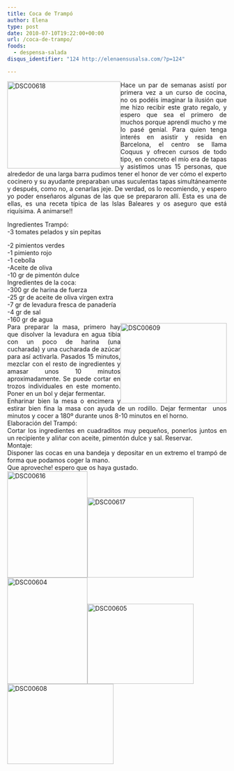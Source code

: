```yaml
---
title: Coca de Trampó
author: Elena
type: post
date: 2010-07-10T19:22:00+00:00
url: /coca-de-trampo/
foods:
  - despensa-salada
disqus_identifier: "124 http://elenaensusalsa.com/?p=124"

---
```

[<img align="left" alt="DSC00618" border="0" height="200" src="http://elenaensusalsa.com/wp-content/uploads/2010/07/DSC00618_thumb-5B7-5D.jpg" style="border-bottom: 0px; border-left: 0px; border-right: 0px; border-top: 0px; display: inline; margin-left: 0px; margin-right: 0px;" title="DSC00618" width="260" />][1] 

<div align="justify">
  Hace un par de semanas asistí por primera vez a un curso de cocina, no os podéis imaginar la ilusión que me hizo recibir este grato regalo, y espero que sea el primero de muchos porque aprendí mucho y me lo pasé genial. Para quien tenga interés en asistir y resida en Barcelona, el centro se llama Coquus y ofrecen cursos de todo tipo, en concreto el mío era de tapas y asistimos unas 15 personas, que alrededor de una larga barra pudimos tener el honor de ver cómo el experto cocinero y su ayudante preparaban unas suculentas tapas simultáneamente y después, como no, a cenarlas jeje. De verdad, os lo recomiendo, y espero yo poder enseñaros algunas de las que se prepararon allí. Esta es una de ellas, es una receta típica de las Islas Baleares y os aseguro que está riquísima. A animarse!!
</div>

Ingredientes Trampó:  
-3 tomates pelados y sin pepitas

<div align="justify">
  -2 pimientos verdes
</div>

<div align="justify">
  -1 pimiento rojo
</div>

<div align="justify">
  -1 cebolla
</div>

<div align="justify">
  -Aceite de oliva
</div>

<div align="justify">
  -10 gr de pimentón dulce
</div>

<div align="justify">
  Ingredientes de la coca:
</div>

<div align="justify">
  -300 gr de harina de fuerza
</div>

<div align="justify">
  -25 gr de aceite de oliva virgen extra
</div>

<div align="justify">
  -7 gr de levadura fresca de panadería
</div>

<div align="justify">
  -4 gr de sal
</div>

<div align="justify">
  -160 gr de agua
</div>

<div align="justify">
  <a href="http://elenaensusalsa.com/wp-content/uploads/2010/07/DSC00609_thumb-5B1-5D.jpg"><img align="right" alt="DSC00609" border="0" height="184" src="http://elenaensusalsa.com/wp-content/uploads/2010/07/DSC00609_thumb-5B1-5D.jpg" style="border-bottom: 0px; border-left: 0px; border-right: 0px; border-top: 0px; display: inline; margin-left: 0px; margin-right: 0px;" title="DSC00609" width="244" /></a> Para preparar la masa, primero hay que disolver la levadura en agua tibia con un poco de harina (una cucharada) y una cucharada de azúcar para así activarla. Pasados 15 minutos, mezclar con el resto de ingredientes y amasar unos 10 minutos aproximadamente. Se puede cortar en trozos individuales en este momento. Poner en un bol y dejar fermentar.
</div>

<div align="justify">
  Enharinar bien la mesa o encimera y estirar bien fina la masa con ayuda de un rodillo. Dejar fermentar&nbsp; unos minutos y cocer a 180º durante unos 8-10 minutos en el horno.
</div>

<div align="justify">
  Elaboración del Trampó:
</div>

<div align="justify">
  Cortar los ingredientes en cuadraditos muy pequeños, ponerlos juntos en un recipiente y aliñar con aceite, pimentón dulce y sal. Reservar.
</div>

<div align="justify">
  Montaje:
</div>

<div align="justify">
  Disponer las cocas en una bandeja y depositar en un extremo el trampó de forma que podamos coger la mano.
</div>

<div align="justify">
  Que aproveche! espero que os haya gustado.
</div>

<div align="justify">
  <a href="http://elenaensusalsa.com/wp-content/uploads/2010/07/DSC00616_thumb.jpg"><img alt="DSC00616" border="0" height="244" src="http://elenaensusalsa.com/wp-content/uploads/2010/07/DSC00616_thumb.jpg" style="border-bottom: 0px; border-left: 0px; border-right: 0px; border-top: 0px; display: inline;" title="DSC00616" width="184" /></a><a href="http://elenaensusalsa.com/wp-content/uploads/2010/07/DSC00617_thumb.jpg"><img alt="DSC00617" border="0" height="184" src="http://elenaensusalsa.com/wp-content/uploads/2010/07/DSC00617_thumb.jpg" style="border-bottom: 0px; border-left: 0px; border-right: 0px; border-top: 0px; display: inline;" title="DSC00617" width="244" /></a><a href="http://elenaensusalsa.com/wp-content/uploads/2010/07/DSC00604_thumb.jpg"><img alt="DSC00604" border="0" height="244" src="http://elenaensusalsa.com/wp-content/uploads/2010/07/DSC00604_thumb.jpg" style="border-bottom: 0px; border-left: 0px; border-right: 0px; border-top: 0px; display: inline;" title="DSC00604" width="184" /></a><a href="http://elenaensusalsa.com/wp-content/uploads/2010/07/DSC00605_thumb.jpg"><img alt="DSC00605" border="0" height="184" src="http://elenaensusalsa.com/wp-content/uploads/2010/07/DSC00605_thumb.jpg" style="border-bottom: 0px; border-left: 0px; border-right: 0px; border-top: 0px; display: inline;" title="DSC00605" width="244" /></a> <a href="http://elenaensusalsa.com/wp-content/uploads/2010/07/DSC00608_thumb.jpg"><img alt="DSC00608" border="0" height="184" src="http://elenaensusalsa.com/wp-content/uploads/2010/07/DSC00608_thumb.jpg" style="border-bottom: 0px; border-left: 0px; border-right: 0px; border-top: 0px; display: inline;" title="DSC00608" width="244" /></a>
</div>

 [1]: http://elenaensusalsa.com/wp-content/uploads/2010/07/DSC00618_thumb-5B7-5D.jpg

